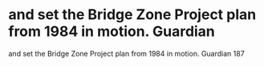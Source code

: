 # and set the Bridge Zone Project plan from 1984 in motion. Guardian

and set the Bridge Zone Project plan from 1984 in motion. Guardian
187